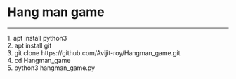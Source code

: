 <h1> Hang man game </h1>
<hr>
1. apt install python3
<br>
2. apt install git
<br>
3. git clone https://github.com/Avijit-roy/Hangman_game.git
<br>
4. cd Hangman_game
<br>
5. python3 hangman_game.py
